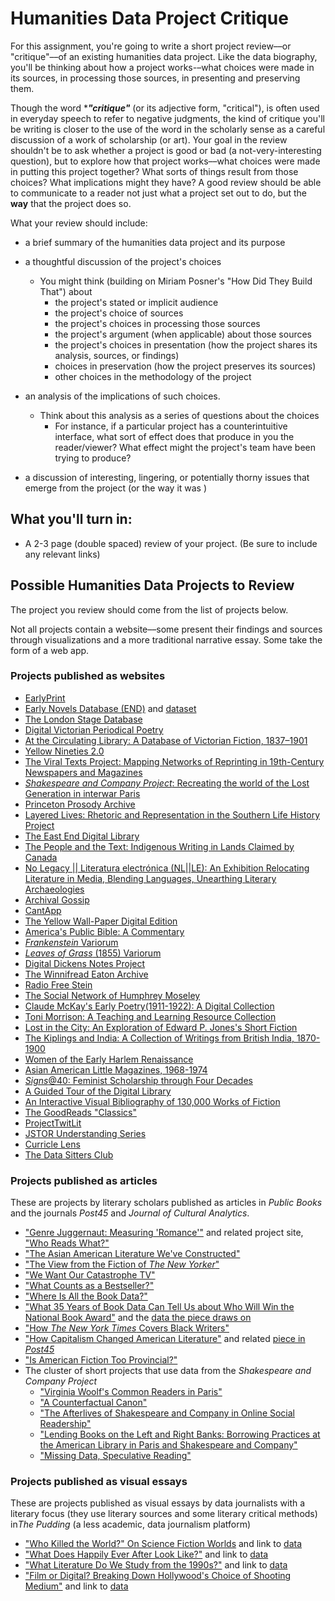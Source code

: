 #  Humanities Data Project Critique

For this assignment, you're going to write a short project review––or "critique"––of an existing humanities data project. Like the data biography, you'll be thinking about how a project works-–what choices were made in its sources, in processing those sources, in presenting and preserving them.  

Though the word ****"critique"*** (or its adjective form, "critical"), is often used in everyday speech to refer to negative judgments, the kind of critique you'll be writing is closer to the use of the word in the scholarly sense as a careful discussion of a work of scholarship (or art). Your goal in the review shouldn't be to ask whether a project is good or bad (a not-very-interesting question), but to explore how that project works––what choices were made in putting this project together?  What sorts of things result from those choices? What implications might they have? A good review should be able to communicate to a reader not just what a project set out to do, but the **way** that the project does so.

What your review should include:

- a brief summary of the humanities data project and its purpose
- a thoughtful discussion of the project's choices
	- You might think (building on Miriam Posner's "How Did They Build That") about
		- the project's stated or implicit audience 
		- the project's choice of sources
		- the project's choices in processing those sources
		- the project's argument (when applicable) about those sources
		- the project's choices in presentation (how the project shares its analysis, sources, or findings)
		- choices in preservation (how the project preserves its sources)
		- other choices in the methodology of the project
		
- an analysis of the implications of such choices.
	-  Think about this analysis as a series of questions about the choices
		- For instance, if a particular project has a counterintuitive interface, what sort of effect does that produce in you the reader/viewer? What effect might the project's team have been trying to produce?

- a discussion of interesting, lingering, or potentially thorny issues that emerge from the project (or the way it was )


## What you'll turn in:

- A 2-3 page (double spaced) review of your project. (Be sure to include any relevant links)

## Possible Humanities Data Projects to Review

The project you review should come from the list of projects below.

Not all projects contain a website––some present their findings and sources through visualizations and a more traditional narrative essay. Some take the form of a web app.

### Projects published as websites

- [EarlyPrint](https://earlyprint.org/)
- [Early Novels Database (END)](https://earlynovels.github.io/) and [dataset](https://github.com/earlynovels/end-dataset)
- [The London Stage Database](https://londonstagedatabase.uoregon.edu/)
- [Digital Victorian Periodical Poetry](https://dvpp.uvic.ca/index.html)
- [At the Circulating Library: A Database of Victorian Fiction, 1837–1901](https://www.victorianresearch.org/atcl/)
- [Yellow Nineties 2.0](https://1890s.ca/magazine_rack/)
- [The Viral Texts Project: Mapping Networks of Reprinting in 19th-Century Newspapers and Magazines](https://viraltexts.org/)
- [*Shakespeare and Company Project*: Recreating the world of the Lost Generation in interwar Paris](https://shakespeareandco.princeton.edu/)
- [Princeton Prosody Archive](https://prosody.princeton.edu/)
- [Layered Lives: Rhetoric and Representation in the Southern Life History Project](https://layeredlives.org/)
- [The East End Digital Library](https://eastendarchives.net/)
- [The People and the Text: Indigenous Writing in Lands Claimed by Canada](https://thepeopleandthetext.ca/)
- [No Legacy || Literatura electrónica (NL||LE): An Exhibition Relocating Literature in Media, Blending Languages, Unearthing Literary Archaeologies](https://nolegacy.berkeley.edu/)
- [Archival Gossip](https://archivalgossip.com/collection/)
- [CantApp](http://www.sd-editions.com/CantApp/GP/)
- [The Yellow Wall-Paper Digital Edition](https://yellowwallpaperedition.com/)
- [America's Public Bible: A Commentary](https://americaspublicbible.org/)
- [*Frankenstein* Variorum](https://frankensteinvariorum.github.io/viewer/)
- [*Leaves of Grass* (1855) Variorum](https://whitmanarchive.org/published-writings/leaves-of-grass/1855-variorum/main.html)
- [Digital Dickens Notes Project](https://www.dickensnotes.com/)
- [The Winnifread Eaton Archive](https://www.winnifredeatonarchive.org/index.html)
- [Radio Free Stein](https://radiofreestein.com/)
- [The Social Network of Humphrey Moseley](https://digitalbookhistory.com/moseley/)
- [Claude McKay's Early Poetry(1911-1922): A Digital Collection](https://scalar.lehigh.edu/mckay/index)
- [Toni Morrison: A Teaching and Learning Resource Collection](https://scalar.lehigh.edu/toni-morrison/welcome?path=index)
- [Lost in the City: An Exploration of Edward P. Jones's Short Fiction](https://iopn.library.illinois.edu/scalar/lost-in-the-city-a-exploration-of-edward-p-joness-short-fiction-/index)
- [The Kiplings and India: A Collection of Writings from British India, 1870-1900](https://scalar.lehigh.edu/kiplings/index)
- [Women of the Early Harlem Renaissance](https://scalar.lehigh.edu/harlemwomen/index)
- [Asian American Little Magazines, 1968-1974](https://scalar.lehigh.edu/asian-american-little-magazines/index)
- [*Signs*@40: Feminist Scholarship through Four Decades](http://signsat40.signsjournal.org/)
- [A Guided Tour of the Digital Library](https://creatingdata.us/datasets/hathi-features/)
- [An Interactive Visual Bibliography of 130,000 Works of Fiction](https://creatingdata.us/techne/bibliographies/)
- [The GoodReads "Classics"](https://melaniewalsh.github.io/Goodreads-Classics/)
- [ProjectTwitLit](https://twitlit.github.io/)
- [JSTOR Understanding Series](https://labs.jstor.org/projects/the-jstor-understanding-series/)
- [Curricle Lens](https://curricle.net/)
- [The Data Sitters Club](https://litlab.stanford.edu/projects/data-sitters-club/)

### Projects published as articles

These are projects by literary scholars published as articles in *Public Books* and the journals *Post45* and *Journal of Cultural Analytics*.

-  ["Genre Juggernaut: Measuring 'Romance'"](https://www.publicbooks.org/genre-juggernaut-measuring-romance/) and related project site, ["Who Reads What?"](http://gr.pennds.org/)
- ["The Asian American Literature We've Constructed"](https://post45.org/2021/04/the-asian-american-literature-weve-constructed/)
- ["The View from the Fiction of *The New Yorker*"](https://www.publicbooks.org/geography-fiction-the-new-yorker/)
- ["We Want Our Catastrophe TV"](https://www.publicbooks.org/we-want-our-catastrophe-tv/)
- ["What Counts as a Bestseller?"](https://www.publicbooks.org/what-counts-as-a-bestseller/)
- ["Where Is All the Book Data?"](https://www.publicbooks.org/where-is-all-the-book-data/)
- ["What 35 Years of Book Data Can Tell Us about Who Will Win the National Book Award"](https://www.publicbooks.org/what-35-years-of-data-can-tell-us-about-who-will-win-the-national-book-award/) and the [data the piece draws on](https://data.post45.org/the-index-of-major-literary-prizes-in-the-us/)
- ["How *The New York Times* Covers Black Writers"](https://www.publicbooks.org/how-the-new-york-times-covers-black-writers/)
- ["How Capitalism Changed American Literature"](https://www.publicbooks.org/how-capitalism-changed-american-literature/) and related [piece in *Post45*](https://post45.org/2021/04/against-conglomeration-nonprofit-publishing-and-american-literature-after-1980/)
-  ["Is American Fiction Too Provincial?"](https://www.publicbooks.org/is-american-fiction-too-provincial/)
-  The cluster of short projects that use data from the *Shakespeare and Company Project*
	-  ["Virginia Woolf's Common Readers in Paris"](https://culturalanalytics.org/article/116908-virginia-woolf-s-common-readers-in-paris)
	-  ["A Counterfactual Canon"](https://culturalanalytics.org/article/116915-a-counterfactual-canon)
	-  ["The Afterlives of Shakespeare and Company in Online Social Readership"](https://culturalanalytics.org/article/116919-the-afterlives-of-shakespeare-and-company-in-online-social-readership)
	-  ["Lending Books on the Left and Right Banks: Borrowing Practices at the American Library in Paris and Shakespeare and Company"](https://culturalanalytics.org/article/116922-lending-books-on-the-left-and-right-banks-borrowing-practices-at-the-american-library-in-paris-and-shakespeare-and-company)
	-  ["Missing Data, Speculative Reading"](https://culturalanalytics.org/article/116926-missing-data-speculative-reading)

### Projects published as visual essays

These are projects published as visual essays by data journalists with a literary focus (they use literary sources and some literary critical methods) in*The Pudding* (a less academic, data journalism platform)

- ["Who Killed the World?" On Science Fiction Worlds](https://pudding.cool/2024/07/scifi/) and link to [data](https://github.com/the-pudding/sci-fi/blob/main/src/data/movies.csv)
- ["What Does Happily Ever After Look Like?"](https://pudding.cool/2023/10/romance-covers/) and link to [data](https://github.com/the-pudding/romance-covers-new/blob/main/src/data/listings.csv)
- ["What Literature Do We Study from the 1990s?"](https://pudding.cool/2023/01/lit-canon/) and link to [data](https://github.com/the-pudding/lit-canon/blob/main/src/data/data.csv)
- ["Film or Digital? Breaking Down Hollywood's Choice of Shooting Medium"](https://pudding.cool/2018/08/filmordigital/) and link to [data](https://github.com/the-pudding/data/tree/master/filmordigital)




